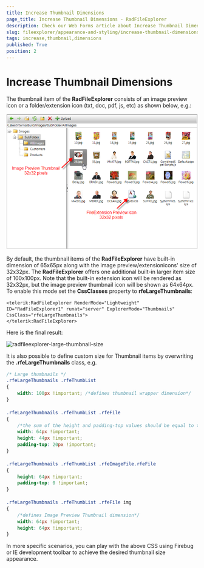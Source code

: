```yaml
---
title: Increase Thumbnail Dimensions
page_title: Increase Thumbnail Dimensions - RadFileExplorer
description: Check our Web Forms article about Increase Thumbnail Dimensions.
slug: fileexplorer/appearance-and-styling/increase-thumbnail-dimensions
tags: increase,thumbnail,dimensions
published: True
position: 2
---
```


# Increase Thumbnail Dimensions

The thumbnail item of the **RadFileExplorer** consists of an image preview icon or a folder/extension icon (txt, doc, pdf, js, etc) as shown below, e.g.:

![radfileexplorer-standard-thumbnail-size](images/radfileexplorer-standard-thumbnail-size.png)

By default, the thumbnail items of the **RadFileExplorer** have built-in dimension of 65x65px along with the image preview/extensionicons' size of 32x32px. The **RadFileExplorer** offers one additional built-in larger item size of 100x100px. Note that the built-in extension icon will be rendered as 32x32px, but the image preview thumbnail icon will be shown as 64x64px. To enable this mode set the **CssClasses** property to **rfeLargeThumbnails**:

````ASP.NET
<telerik:RadFileExplorer RenderMode="Lightweight" ID="RadFileExplorer1" runat="server" ExplorerMode="Thumbnails" CssClass="rfeLargeThumbnails">
</telerik:RadFileExplorer>
````

Here is the final result:

![radfileexplorer-large-thumbnail-size](images/radfileexplorer-large-thumbnail-size.png)

It is also possible to define custom size for Thumbnail items by overwriting the **.rfeLargeThumbnails** class, e.g.

````CSS
/* Large thumbnails */
.rfeLargeThumbnails .rfeThumbList
{
	width: 100px !important; /*defines thumbnail wrapper dimension*/
}

.rfeLargeThumbnails .rfeThumbList .rfeFile
{
	/*the sum of the height and padding-top values should be equal to the height property defined in the rfeLargeThumbnails class*/
	width: 64px !important;
	height: 44px !important;
	padding-top: 20px !important;
}

.rfeLargeThumbnails .rfeThumbList .rfeImageFile.rfeFile
{
	height: 64px !important;
	padding-top: 0 !important;
}

.rfeLargeThumbnails .rfeThumbList .rfeFile img
{
	/*defines Image Preview Thumbnail dimension*/
	width: 64px !important;
	height: 64px !important;
}
````

In more specific scenarios, you can play with the above CSS using Firebug or IE development toolbar to achieve the desired thumbnail size appearance.
